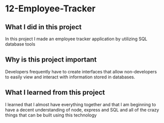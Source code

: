 # 12-Employee-Tracker

## What I did in this project

In this project I made an employee tracker application by utilizing SQL database tools

## Why is this project important

Developers frequently have to create interfaces that allow non-developers to easily view and interact with information stored in databases.

## What I learned from this project

I learned that I almost have everything together and that I am beginning to have a decent understanding of node, express and SQL and all of the crazy things that can be built using this technology